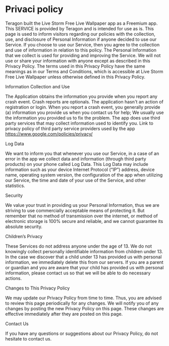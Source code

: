 #                                                               Privaci policy

Teragon built the Live Storm Free Live Wallpaper app as a Freemium app. 
This SERVICE is provided by Teragon and is intended for use as is.
This page is used to inform visitors regarding our policies with the collection, use, and disclosure of Personal Information if anyone decided to use our Service.
If you choose to use our Service, then you agree to the collection and use of information in relation to this policy. 
The Personal Information that we collect is used for providing and improving the Service. 
We will not use or share your information with anyone except as described in this Privacy Policy.
The terms used in this Privacy Policy have the same meanings as in our Terms and Conditions, which is accessible at Live Storm Free Live Wallpaper unless otherwise defined in this Privacy Policy.


Information Collection and Use

The Application obtains the information you provide when you report any crash event. Crash reports are optionals.
The application hasn't an action of registration or login.
When you report a crash event, you generally provide (a) information you provide us when you contact us for help;
We usually use the information you provided us to fix the problem.
The app does use third party services that may collect information used to identify you.
Link to privacy policy of third party service providers used by the app  https://www.google.com/policies/privacy/

Log Data

We want to inform you that whenever you use our Service, in a case of an error in the app we collect data and information (through third party products) on your phone called Log Data. 
This Log Data may include information such as your device Internet Protocol (“IP”) address, device name, operating system version, the configuration of the app when utilizing our Service, the time and date of your use of the Service, and other statistics.


Security

We value your trust in providing us your Personal Information, thus we are striving to use commercially acceptable means of protecting it. 
But remember that no method of transmission over the internet, or method of electronic storage is 100% secure and reliable, and we cannot guarantee its absolute security.


Children’s Privacy

These Services do not address anyone under the age of 13. We do not knowingly collect personally identifiable information from children under 13. 
In the case we discover that a child under 13 has provided us with personal information, we immediately delete this from our servers. If you are a parent or guardian and you are aware that your child has provided us with personal information, please contact us so that we will be able to do necessary actions.


Changes to This Privacy Policy

We may update our Privacy Policy from time to time. Thus, you are advised to review this page periodically for any changes. 
We will notify you of any changes by posting the new Privacy Policy on this page. 
These changes are effective immediately after they are posted on this page.

Contact Us

If you have any questions or suggestions about our Privacy Policy, do not hesitate to contact us.
